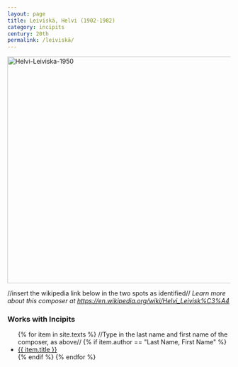 ```yaml
---
layout: page
title: Leiviskä, Helvi (1902-1982)
category: incipits
century: 20th
permalink: /leiviskä/
---
```


<a title="Kalle Kultala, Public domain, via Wikimedia Commons" href="https://commons.wikimedia.org/wiki/File:Helvi-Leiviska-1950.jpg"><img width="512" alt="Helvi-Leiviska-1950" src="https://upload.wikimedia.org/wikipedia/commons/thumb/a/a7/Helvi-Leiviska-1950.jpg/512px-Helvi-Leiviska-1950.jpg?20201212180429"></a>

//insert the wikipedia link below in the two spots as identified//
*Learn more about this composer at <a href="_blank">https://en.wikipedia.org/wiki/Helvi_Leivisk%C3%A4</a>*
<br/>

### Works with Incipits
<ul class="texts">
    {% for item in site.texts %}
    //Type in the last name and first name of the composer, as above//
      {% if item.author == "Last Name, First Name" %}
          <li class="text-title">
          <a href="{{ site.baseurl }}{{ item.url }}">
        {{ item.title }}
              </a>
    </li>
      {% endif %}
    {% endfor %}
</ul>